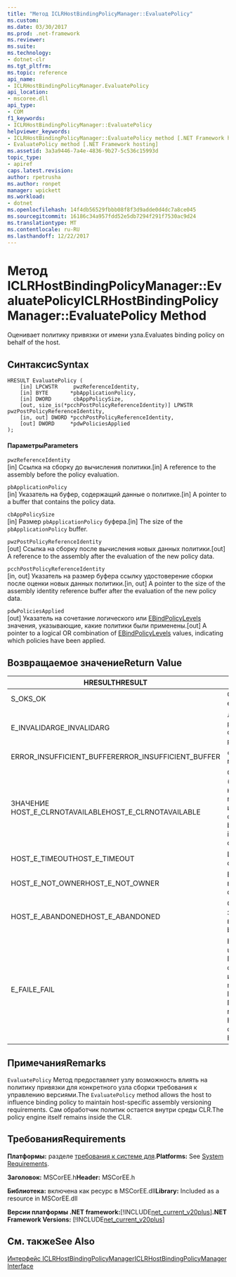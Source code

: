 ```yaml
---
title: "Метод ICLRHostBindingPolicyManager::EvaluatePolicy"
ms.custom: 
ms.date: 03/30/2017
ms.prod: .net-framework
ms.reviewer: 
ms.suite: 
ms.technology:
- dotnet-clr
ms.tgt_pltfrm: 
ms.topic: reference
api_name:
- ICLRHostBindingPolicyManager.EvaluatePolicy
api_location:
- mscoree.dll
api_type:
- COM
f1_keywords:
- ICLRHostBindingPolicyManager::EvaluatePolicy
helpviewer_keywords:
- ICLRHostBindingPolicyManager::EvaluatePolicy method [.NET Framework hosting]
- EvaluatePolicy method [.NET Framework hosting]
ms.assetid: 3a3a9446-7a4e-4836-9b27-5c536c15993d
topic_type:
- apiref
caps.latest.revision: 
author: rpetrusha
ms.author: ronpet
manager: wpickett
ms.workload:
- dotnet
ms.openlocfilehash: 14f4db56529fbbb08f8f3d9adde0d4dc7a8ce045
ms.sourcegitcommit: 16186c34a957fdd52e5db7294f291f7530ac9d24
ms.translationtype: MT
ms.contentlocale: ru-RU
ms.lasthandoff: 12/22/2017
---
```

# <a name="iclrhostbindingpolicymanagerevaluatepolicy-method"></a><span data-ttu-id="bc03d-102">Метод ICLRHostBindingPolicyManager::EvaluatePolicy</span><span class="sxs-lookup"><span data-stu-id="bc03d-102">ICLRHostBindingPolicyManager::EvaluatePolicy Method</span></span>
<span data-ttu-id="bc03d-103">Оценивает политику привязки от имени узла.</span><span class="sxs-lookup"><span data-stu-id="bc03d-103">Evaluates binding policy on behalf of the host.</span></span>  
  
## <a name="syntax"></a><span data-ttu-id="bc03d-104">Синтаксис</span><span class="sxs-lookup"><span data-stu-id="bc03d-104">Syntax</span></span>  
  
```  
HRESULT EvaluatePolicy (  
    [in] LPCWSTR     pwzReferenceIdentity,  
    [in] BYTE       *pbApplicationPolicy,  
    [in] DWORD       cbAppPolicySize,  
    [out, size_is(*pcchPostPolicyReferenceIdentity)] LPWSTR pwzPostPolicyReferenceIdentity,  
    [in, out] DWORD *pcchPostPolicyReferenceIdentity,  
    [out] DWORD     *pdwPoliciesApplied  
);  
```  
  
#### <a name="parameters"></a><span data-ttu-id="bc03d-105">Параметры</span><span class="sxs-lookup"><span data-stu-id="bc03d-105">Parameters</span></span>  
 `pwzReferenceIdentity`  
 <span data-ttu-id="bc03d-106">[in] Ссылка на сборку до вычисления политики.</span><span class="sxs-lookup"><span data-stu-id="bc03d-106">[in] A reference to the assembly before the policy evaluation.</span></span>  
  
 `pbApplicationPolicy`  
 <span data-ttu-id="bc03d-107">[in] Указатель на буфер, содержащий данные о политике.</span><span class="sxs-lookup"><span data-stu-id="bc03d-107">[in] A pointer to a buffer that contains the policy data.</span></span>  
  
 `cbAppPolicySize`  
 <span data-ttu-id="bc03d-108">[in] Размер `pbApplicationPolicy` буфера.</span><span class="sxs-lookup"><span data-stu-id="bc03d-108">[in] The size of the `pbApplicationPolicy` buffer.</span></span>  
  
 `pwzPostPolicyReferenceIdentity`  
 <span data-ttu-id="bc03d-109">[out] Ссылка на сборку после вычисления новых данных политики.</span><span class="sxs-lookup"><span data-stu-id="bc03d-109">[out] A reference to the assembly after the evaluation of the new policy data.</span></span>  
  
 `pcchPostPolicyReferenceIdentity`  
 <span data-ttu-id="bc03d-110">[in, out] Указатель на размер буфера ссылку удостоверение сборки после оценки новых данных политики.</span><span class="sxs-lookup"><span data-stu-id="bc03d-110">[in, out] A pointer to the size of the assembly identity reference buffer after the evaluation of the new policy data.</span></span>  
  
 `pdwPoliciesApplied`  
 <span data-ttu-id="bc03d-111">[out] Указатель на сочетание логического или [EBindPolicyLevels](../../../../docs/framework/unmanaged-api/hosting/ebindpolicylevels-enumeration.md) значения, указывающие, какие политики были применены.</span><span class="sxs-lookup"><span data-stu-id="bc03d-111">[out] A pointer to a logical OR combination of [EBindPolicyLevels](../../../../docs/framework/unmanaged-api/hosting/ebindpolicylevels-enumeration.md) values, indicating which policies have been applied.</span></span>  
  
## <a name="return-value"></a><span data-ttu-id="bc03d-112">Возвращаемое значение</span><span class="sxs-lookup"><span data-stu-id="bc03d-112">Return Value</span></span>  
  
|<span data-ttu-id="bc03d-113">HRESULT</span><span class="sxs-lookup"><span data-stu-id="bc03d-113">HRESULT</span></span>|<span data-ttu-id="bc03d-114">Описание</span><span class="sxs-lookup"><span data-stu-id="bc03d-114">Description</span></span>|  
|-------------|-----------------|  
|<span data-ttu-id="bc03d-115">S_OK</span><span class="sxs-lookup"><span data-stu-id="bc03d-115">S_OK</span></span>|<span data-ttu-id="bc03d-116">Оценка успешно завершена.</span><span class="sxs-lookup"><span data-stu-id="bc03d-116">The evaluation completed successfully.</span></span>|  
|<span data-ttu-id="bc03d-117">E_INVALIDARG</span><span class="sxs-lookup"><span data-stu-id="bc03d-117">E_INVALIDARG</span></span>|<span data-ttu-id="bc03d-118">Либо `pwzReferenceIdentity` или `pbApplicationPolicy` является пустой ссылкой.</span><span class="sxs-lookup"><span data-stu-id="bc03d-118">Either `pwzReferenceIdentity` or `pbApplicationPolicy` is a null reference.</span></span>|  
|<span data-ttu-id="bc03d-119">ERROR_INSUFFICIENT_BUFFER</span><span class="sxs-lookup"><span data-stu-id="bc03d-119">ERROR_INSUFFICIENT_BUFFER</span></span>|<span data-ttu-id="bc03d-120">`cbAppPolicySize` слишком мал.</span><span class="sxs-lookup"><span data-stu-id="bc03d-120">`cbAppPolicySize` is too small.</span></span>|  
|<span data-ttu-id="bc03d-121">ЗНАЧЕНИЕ HOST_E_CLRNOTAVAILABLE</span><span class="sxs-lookup"><span data-stu-id="bc03d-121">HOST_E_CLRNOTAVAILABLE</span></span>|<span data-ttu-id="bc03d-122">Общеязыковая среда выполнения (CLR) не был загружен в процесс или находится в состоянии, в котором не может выполнять управляемый код или успешно обработать вызов.</span><span class="sxs-lookup"><span data-stu-id="bc03d-122">The common language runtime (CLR) has not been loaded into a process, or the CLR is in a state in which it cannot run managed code or process the call successfully.</span></span>|  
|<span data-ttu-id="bc03d-123">HOST_E_TIMEOUT</span><span class="sxs-lookup"><span data-stu-id="bc03d-123">HOST_E_TIMEOUT</span></span>|<span data-ttu-id="bc03d-124">Истекло время ожидания вызова.</span><span class="sxs-lookup"><span data-stu-id="bc03d-124">The call timed out.</span></span>|  
|<span data-ttu-id="bc03d-125">HOST_E_NOT_OWNER</span><span class="sxs-lookup"><span data-stu-id="bc03d-125">HOST_E_NOT_OWNER</span></span>|<span data-ttu-id="bc03d-126">Вызывающий объект не является владельцем блокировки.</span><span class="sxs-lookup"><span data-stu-id="bc03d-126">The caller does not own the lock.</span></span>|  
|<span data-ttu-id="bc03d-127">HOST_E_ABANDONED</span><span class="sxs-lookup"><span data-stu-id="bc03d-127">HOST_E_ABANDONED</span></span>|<span data-ttu-id="bc03d-128">Событие было отменено заблокированный поток или ожидал волокон.</span><span class="sxs-lookup"><span data-stu-id="bc03d-128">An event was canceled while a blocked thread or fiber was waiting on it.</span></span>|  
|<span data-ttu-id="bc03d-129">E_FAIL</span><span class="sxs-lookup"><span data-stu-id="bc03d-129">E_FAIL</span></span>|<span data-ttu-id="bc03d-130">Неизвестная Неустранимая ошибка.</span><span class="sxs-lookup"><span data-stu-id="bc03d-130">An unknown catastrophic failure occurred.</span></span> <span data-ttu-id="bc03d-131">После метод вернет значение E_FAIL, среда CLR больше не может использоваться в процессе.</span><span class="sxs-lookup"><span data-stu-id="bc03d-131">After a method returns E_FAIL, the CLR is no longer usable within the process.</span></span> <span data-ttu-id="bc03d-132">Последующие вызовы размещение методы возвращают значение HOST_E_CLRNOTAVAILABLE.</span><span class="sxs-lookup"><span data-stu-id="bc03d-132">Subsequent calls to hosting methods return HOST_E_CLRNOTAVAILABLE.</span></span>|  
  
## <a name="remarks"></a><span data-ttu-id="bc03d-133">Примечания</span><span class="sxs-lookup"><span data-stu-id="bc03d-133">Remarks</span></span>  
 <span data-ttu-id="bc03d-134">`EvaluatePolicy` Метод предоставляет узлу возможность влиять на политику привязки для конкретного узла сборки требования к управлению версиями.</span><span class="sxs-lookup"><span data-stu-id="bc03d-134">The `EvaluatePolicy` method allows the host to influence binding policy to maintain host-specific assembly versioning requirements.</span></span> <span data-ttu-id="bc03d-135">Сам обработчик политик остается внутри среды CLR.</span><span class="sxs-lookup"><span data-stu-id="bc03d-135">The policy engine itself remains inside the CLR.</span></span>  
  
## <a name="requirements"></a><span data-ttu-id="bc03d-136">Требования</span><span class="sxs-lookup"><span data-stu-id="bc03d-136">Requirements</span></span>  
 <span data-ttu-id="bc03d-137">**Платформы:** разделе [требования к системе для](../../../../docs/framework/get-started/system-requirements.md).</span><span class="sxs-lookup"><span data-stu-id="bc03d-137">**Platforms:** See [System Requirements](../../../../docs/framework/get-started/system-requirements.md).</span></span>  
  
 <span data-ttu-id="bc03d-138">**Заголовок:** MSCorEE.h</span><span class="sxs-lookup"><span data-stu-id="bc03d-138">**Header:** MSCorEE.h</span></span>  
  
 <span data-ttu-id="bc03d-139">**Библиотека:** включена как ресурс в MSCorEE.dll</span><span class="sxs-lookup"><span data-stu-id="bc03d-139">**Library:** Included as a resource in MSCorEE.dll</span></span>  
  
 <span data-ttu-id="bc03d-140">**Версии платформы .NET framework:**[!INCLUDE[net_current_v20plus](../../../../includes/net-current-v20plus-md.md)]</span><span class="sxs-lookup"><span data-stu-id="bc03d-140">**.NET Framework Versions:** [!INCLUDE[net_current_v20plus](../../../../includes/net-current-v20plus-md.md)]</span></span>  
  
## <a name="see-also"></a><span data-ttu-id="bc03d-141">См. также</span><span class="sxs-lookup"><span data-stu-id="bc03d-141">See Also</span></span>  
 [<span data-ttu-id="bc03d-142">Интерфейс ICLRHostBindingPolicyManager</span><span class="sxs-lookup"><span data-stu-id="bc03d-142">ICLRHostBindingPolicyManager Interface</span></span>](../../../../docs/framework/unmanaged-api/hosting/iclrhostbindingpolicymanager-interface.md)
